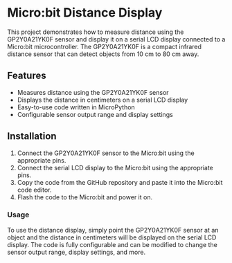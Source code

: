 # Micro:bit Distance Display

This project demonstrates how to measure distance using the GP2Y0A21YK0F sensor and display it on a serial LCD display connected to a Micro:bit microcontroller. The GP2Y0A21YK0F is a compact infrared distance sensor that can detect objects from 10 cm to 80 cm away.

## Features
- Measures distance using the GP2Y0A21YK0F sensor
- Displays the distance in centimeters on a serial LCD display
- Easy-to-use code written in MicroPython
- Configurable sensor output range and display settings

## Installation

1. Connect the GP2Y0A21YK0F sensor to the Micro:bit using the appropriate pins.
1. Connect the serial LCD display to the Micro:bit using the appropriate pins.
1. Copy the code from the GitHub repository and paste it into the Micro:bit code editor.
1. Flash the code to the Micro:bit and power it on.

### Usage

To use the distance display, simply point the GP2Y0A21YK0F sensor at an object and the distance in centimeters will be displayed on the serial LCD display. The code is fully configurable and can be modified to change the sensor output range, display settings, and more.
